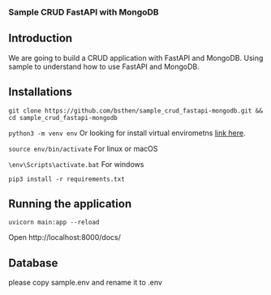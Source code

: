 ### Sample CRUD FastAPI with MongoDB ###

## Introduction
We are going to build a CRUD application with FastAPI and MongoDB.
Using sample to understand how to use FastAPI and MongoDB.

## Installations

```git clone https://github.com/bsthen/sample_crud_fastapi-mongodb.git && cd sample_crud_fastapi-mongodb```

```python3 -m venv env``` Or looking for install virtual envirometns [link here](https://packaging.python.org/en/latest/guides/installing-using-pip-and-virtual-environments/).

```source env/bin/activate``` For linux or macOS

```\env\Scripts\activate.bat``` For windows

```pip3 install -r requirements.txt```

## Running the application

```uvicorn main:app --reload```

Open http://localhost:8000/docs/

## Database

please copy sample.env and rename it to .env